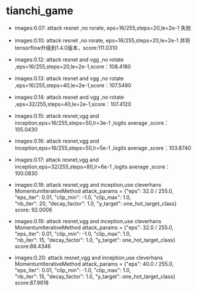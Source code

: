 # tianchi_game

* images:0.07: attack resnet ,no rorate, eps=16/255,steps=20,le=2e-1 失败

* images:0.10: attack resnet ,no rorate, eps=16/255,steps=20,le=2e-1 并将tensorflow升级到1.4.0版本，score:111.0310
* images:0.12: attack resnet and vgg ,no rotate ,eps=16/255,steps=20,le=2e-1,score：108.4180
* images:0.13: attack resnet and vgg ,no rotate ,eps=16/255,steps=40,le=2e-1,score：107.5490
* images:0.14: attack resnet and vgg ,no rotate ,eps=32/255,steps=40,le=2e-1,score：107.4120
* images:0.15: attack resnet,vgg and inception,eps=16/255,steps=50,lr=3e-1 ,logits average ,score：105.0430
* images:0.16: attack resnet,vgg and inception,eps=16/255,steps=50,lr=5e-1 ,logits average ,score：103.8740
* images:0.17: attack resnet,vgg and inception,eps=32/255,steps=80,lr=6e-1 ,logits average ,score：100.0830
* images:0.18: attack resnet,vgg and inception,use cleverhans MomentumIterativeMethod 
attack_params = {"eps": 32.0 / 255.0, "eps_iter": 0.01, "clip_min": -1.0, "clip_max": 1.0, \
                             "nb_iter": 20, "decay_factor": 1.0, "y_target": one_hot_target_class}
                             score: 92.0006
* images:0.19: attack resnet,vgg and inception,use cleverhans MomentumIterativeMethod 
attack_params = {"eps": 32.0 / 255.0, "eps_iter": 0.01, "clip_min": -1.0, "clip_max": 1.0, \
                             "nb_iter": 15, "decay_factor": 1.0, "y_target": one_hot_target_class}
                             score:88.4346
* images:0.20: attack resnet,vgg and inception,use cleverhans MomentumIterativeMethod 
attack_params = {"eps": 40.0 / 255.0, "eps_iter": 0.01, "clip_min": -1.0, "clip_max": 1.0, \
                             "nb_iter": 15, "decay_factor": 1.0, "y_target": one_hot_target_class}
                             score:87.9618